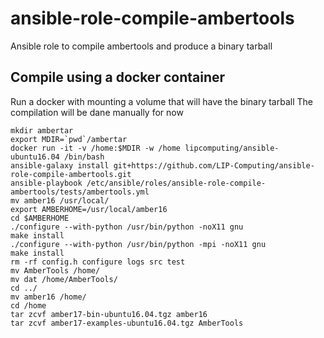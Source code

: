 # ansible-role-compile-ambertools

Ansible role to compile ambertools and produce a binary tarball

## Compile using a docker container

Run a docker with mounting a volume that will have the binary tarball
The compilation will be dane manually for now

```
mkdir ambertar
export MDIR=`pwd`/ambertar
docker run -it -v /home:$MDIR -w /home lipcomputing/ansible-ubuntu16.04 /bin/bash
ansible-galaxy install git+https://github.com/LIP-Computing/ansible-role-compile-ambertools.git
ansible-playbook /etc/ansible/roles/ansible-role-compile-ambertools/tests/ambertools.yml
mv amber16 /usr/local/
export AMBERHOME=/usr/local/amber16
cd $AMBERHOME
./configure --with-python /usr/bin/python -noX11 gnu
make install
./configure --with-python /usr/bin/python -mpi -noX11 gnu
make install
rm -rf config.h configure logs src test
mv AmberTools /home/
mv dat /home/AmberTools/
cd ../
mv amber16 /home/
cd /home
tar zcvf amber17-bin-ubuntu16.04.tgz amber16
tar zcvf amber17-examples-ubuntu16.04.tgz AmberTools
```
